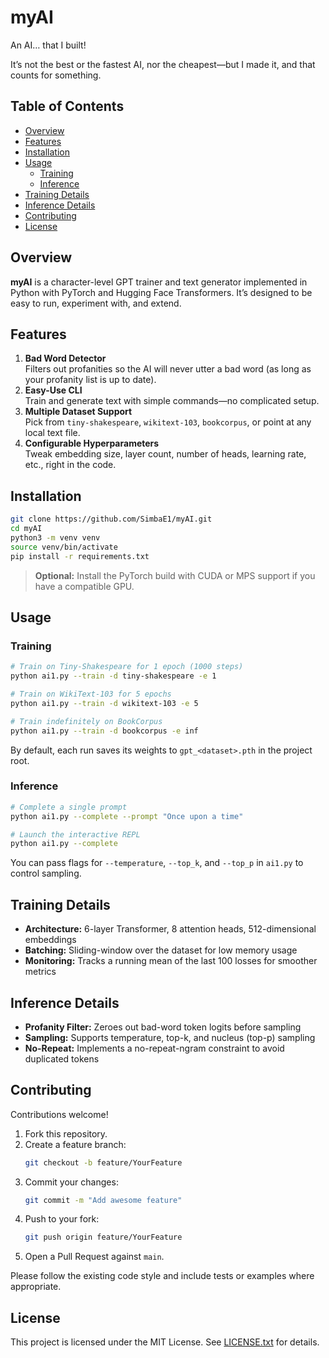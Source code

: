 # myAI

An AI… that I built!

It’s not the best or the fastest AI, nor the cheapest—but I made it, and that counts for something.

## Table of Contents
- [Overview](#overview)  
- [Features](#features)  
- [Installation](#installation)  
- [Usage](#usage)  
  - [Training](#training)  
  - [Inference](#inference)  
- [Training Details](#training-details)  
- [Inference Details](#inference-details)  
- [Contributing](#contributing)  
- [License](#license)  

## Overview
**myAI** is a character-level GPT trainer and text generator implemented in Python with PyTorch and Hugging Face Transformers. It’s designed to be easy to run, experiment with, and extend.

## Features
1. **Bad Word Detector**  
   Filters out profanities so the AI will never utter a bad word (as long as your profanity list is up to date).  
2. **Easy-Use CLI**  
   Train and generate text with simple commands—no complicated setup.  
3. **Multiple Dataset Support**  
   Pick from `tiny-shakespeare`, `wikitext-103`, `bookcorpus`, or point at any local text file.  
4. **Configurable Hyperparameters**  
   Tweak embedding size, layer count, number of heads, learning rate, etc., right in the code.

## Installation
```bash
git clone https://github.com/SimbaE1/myAI.git
cd myAI
python3 -m venv venv
source venv/bin/activate
pip install -r requirements.txt
```
> **Optional:** Install the PyTorch build with CUDA or MPS support if you have a compatible GPU.

## Usage

### Training
```bash
# Train on Tiny-Shakespeare for 1 epoch (1000 steps)
python ai1.py --train -d tiny-shakespeare -e 1

# Train on WikiText-103 for 5 epochs
python ai1.py --train -d wikitext-103 -e 5

# Train indefinitely on BookCorpus
python ai1.py --train -d bookcorpus -e inf
```
By default, each run saves its weights to `gpt_<dataset>.pth` in the project root.

### Inference
```bash
# Complete a single prompt
python ai1.py --complete --prompt "Once upon a time"

# Launch the interactive REPL
python ai1.py --complete
```
You can pass flags for `--temperature`, `--top_k`, and `--top_p` in `ai1.py` to control sampling.

## Training Details
- **Architecture:** 6-layer Transformer, 8 attention heads, 512-dimensional embeddings  
- **Batching:** Sliding-window over the dataset for low memory usage  
- **Monitoring:** Tracks a running mean of the last 100 losses for smoother metrics

## Inference Details
- **Profanity Filter:** Zeroes out bad-word token logits before sampling  
- **Sampling:** Supports temperature, top-k, and nucleus (top-p) sampling  
- **No-Repeat:** Implements a no-repeat-ngram constraint to avoid duplicated tokens

## Contributing
Contributions welcome!  
1. Fork this repository.  
2. Create a feature branch:  
   ```bash
   git checkout -b feature/YourFeature
   ```  
3. Commit your changes:  
   ```bash
   git commit -m "Add awesome feature"
   ```  
4. Push to your fork:  
   ```bash
   git push origin feature/YourFeature
   ```  
5. Open a Pull Request against `main`.

Please follow the existing code style and include tests or examples where appropriate.

## License

This project is licensed under the MIT License. See [LICENSE.txt](LICENSE.txt) for details.
